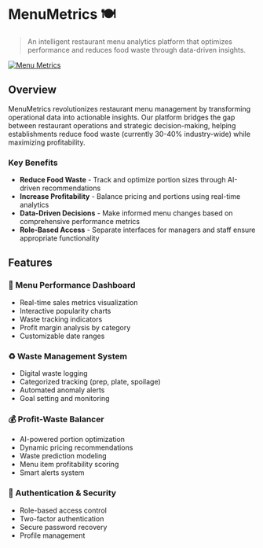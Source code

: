 # MenuMetrics 🍽️

> An intelligent restaurant menu analytics platform that optimizes performance and reduces food waste through data-driven insights.

[![Menu Metrics](https://img.shields.io/badge/PRs-welcome-brightgreen.svg)](http://makeapullrequest.com)

## Overview

MenuMetrics revolutionizes restaurant menu management by transforming operational data into actionable insights. Our platform bridges the gap between restaurant operations and strategic decision-making, helping establishments reduce food waste (currently 30-40% industry-wide) while maximizing profitability.

### Key Benefits

- **Reduce Food Waste** - Track and optimize portion sizes through AI-driven recommendations
- **Increase Profitability** - Balance pricing and portions using real-time analytics
- **Data-Driven Decisions** - Make informed menu changes based on comprehensive performance metrics
- **Role-Based Access** - Separate interfaces for managers and staff ensure appropriate functionality

## Features

### 🎯 Menu Performance Dashboard
- Real-time sales metrics visualization
- Interactive popularity charts
- Waste tracking indicators
- Profit margin analysis by category
- Customizable date ranges

### ♻️ Waste Management System
- Digital waste logging
- Categorized tracking (prep, plate, spoilage)
- Automated anomaly alerts
- Goal setting and monitoring

### 💰 Profit-Waste Balancer
- AI-powered portion optimization
- Dynamic pricing recommendations
- Waste prediction modeling
- Menu item profitability scoring
- Smart alerts system

### 🔐 Authentication & Security
- Role-based access control
- Two-factor authentication
- Secure password recovery
- Profile management
